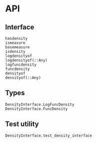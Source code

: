 # API

## Interface

```@docs
hasdensity
ismeasure
basemeasure
isdensity
logdensityof
logdensityof(::Any)
logfuncdensity
funcdensity
densityof
densityof(::Any)
```

## Types

```@docs
DensityInterface.LogFuncDensity
DensityInterface.FuncDensity
```

## Test utility

```@docs
DensityInterface.test_density_interface
```
